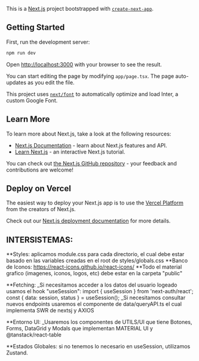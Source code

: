 This is a [Next.js](https://nextjs.org/) project bootstrapped with [`create-next-app`](https://github.com/vercel/next.js/tree/canary/packages/create-next-app).

## Getting Started

First, run the development server:

```bash
npm run dev
```

Open [http://localhost:3000](http://localhost:3000) with your browser to see the result.

You can start editing the page by modifying `app/page.tsx`. The page auto-updates as you edit the file.

This project uses [`next/font`](https://nextjs.org/docs/basic-features/font-optimization) to automatically optimize and load Inter, a custom Google Font.

## Learn More

To learn more about Next.js, take a look at the following resources:

- [Next.js Documentation](https://nextjs.org/docs) - learn about Next.js features and API.
- [Learn Next.js](https://nextjs.org/learn) - an interactive Next.js tutorial.

You can check out [the Next.js GitHub repository](https://github.com/vercel/next.js/) - your feedback and contributions are welcome!

## Deploy on Vercel

The easiest way to deploy your Next.js app is to use the [Vercel Platform](https://vercel.com/new?utm_medium=default-template&filter=next.js&utm_source=create-next-app&utm_campaign=create-next-app-readme) from the creators of Next.js.

Check out our [Next.js deployment documentation](https://nextjs.org/docs/deployment) for more details.

## INTERSISTEMAS:

**Styles: aplicamos module.css para cada directorio, el cual debe estar basado en las variables creadas en el root de styles/globals.css
    **Banco de Iconos: https://react-icons.github.io/react-icons/
    **Todo el material grafico (imagenes, iconos, logos, etc) debe estar en la carpeta "public"

**Fetching:
    _Si necesitamos acceder a los datos del usuario logeado usamos el hook "useSession": 
        import { useSession } from 'next-auth/react';
        const { data: session, status } = useSession();
    _Si necesitamos consultar nuevos endpoints usaremos el componente de data/queryAPI.ts el cual implementa SWR de nextsj y AXIOS

**Entorno UI: 
    _Usaremos los componentes de UTILS/UI que tiene Botones, Forms, DataGrid y Modals que implementan MATERIAL UI y @tanstack/react-table 

**Estados Globales: si no tenemos lo necesario en useSession, utilizamos Zustand.
